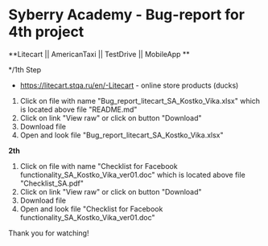 # Syberry Academy - Bug-report for 4th project

**Litecart || AmericanTaxi || TestDrive || MobileApp **

*/1th Step 

- https://litecart.stqa.ru/en/-Litecart - online store products (ducks)

1) Click on file with name "Bug_report_litecart_SA_Kostko_Vika.xlsx" which is located above file "README.md"
2) Click on link "View raw" or click on button "Download"
3) Download file
4) Open and look file "Bug_report_litecart_SA_Kostko_Vika.xlsx"

**2th**
1) Click on file with name "Checklist for Facebook functionality_SA_Kostko_Vika_ver01.doc" which is located above file "Checklist_SA.pdf"
2) Click on link "View raw" or click on button "Download"
3) Download file
4) Open and look file "Checklist for Facebook functionality_SA_Kostko_Vika_ver01.doc"

Thank you for watching!


